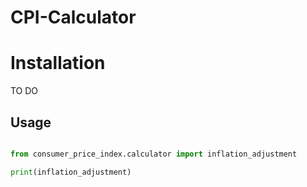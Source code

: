 # CPI-Calculator

# Installation

TO DO

## Usage
 ```py

 from consumer_price_index.calculator import inflation_adjustment

 print(inflation_adjustment)